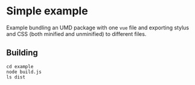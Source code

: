Simple example
===

Example bundling an UMD package with one `vue` file and exporting stylus and CSS (both minified and unminified) to different files.

## Building

```
cd example
node build.js
ls dist
```
